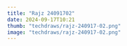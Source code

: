 ```yaml
---
title: "Rajz 24091702"
date: 2024-09-17T10:21
thumb: "techdraws/rajz-240917-02.png"
image: "techdraws/rajz-240917-02.png"
---
```

